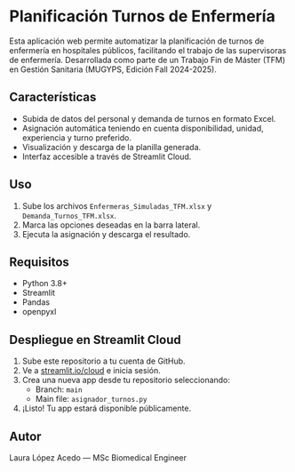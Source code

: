 # Planificación Turnos de Enfermería

Esta aplicación web permite automatizar la planificación de turnos de enfermería en hospitales públicos, facilitando el trabajo de las supervisoras de enfermería. Desarrollada como parte de un Trabajo Fin de Máster (TFM) en Gestión Sanitaria (MUGYPS, Edición Fall 2024-2025).

## Características

- Subida de datos del personal y demanda de turnos en formato Excel.
- Asignación automática teniendo en cuenta disponibilidad, unidad, experiencia y turno preferido.
- Visualización y descarga de la planilla generada.
- Interfaz accesible a través de Streamlit Cloud.

## Uso

1. Sube los archivos `Enfermeras_Simuladas_TFM.xlsx` y `Demanda_Turnos_TFM.xlsx`.
2. Marca las opciones deseadas en la barra lateral.
3. Ejecuta la asignación y descarga el resultado.

## Requisitos

- Python 3.8+
- Streamlit
- Pandas
- openpyxl

## Despliegue en Streamlit Cloud

1. Sube este repositorio a tu cuenta de GitHub.
2. Ve a [streamlit.io/cloud](https://streamlit.io/cloud) e inicia sesión.
3. Crea una nueva app desde tu repositorio seleccionando:
   - Branch: `main`
   - Main file: `asignador_turnos.py`
4. ¡Listo! Tu app estará disponible públicamente.

## Autor

Laura López Acedo — MSc Biomedical Engineer

